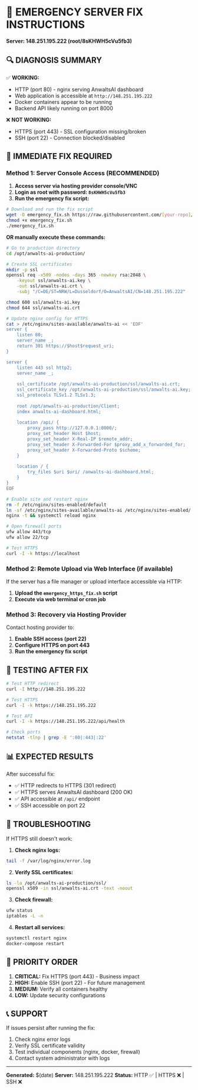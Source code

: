 # 🚨 EMERGENCY SERVER FIX INSTRUCTIONS
**Server: 148.251.195.222 (root/8sKHWH5cVu5fb3)**

## 🔍 DIAGNOSIS SUMMARY

✅ **WORKING:**
- HTTP (port 80) - nginx serving AnwaltsAI dashboard
- Web application is accessible at `http://148.251.195.222`
- Docker containers appear to be running
- Backend API likely running on port 8000

❌ **NOT WORKING:**
- HTTPS (port 443) - SSL configuration missing/broken
- SSH (port 22) - Connection blocked/disabled

## 🎯 IMMEDIATE FIX REQUIRED

### Method 1: Server Console Access (RECOMMENDED)

1. **Access server via hosting provider console/VNC**
2. **Login as root with password: `8sKHWH5cVu5fb3`**
3. **Run the emergency fix script:**

```bash
# Download and run the fix script
wget -O emergency_fix.sh https://raw.githubusercontent.com/[your-repo]/emergency_https_fix.sh
chmod +x emergency_fix.sh
./emergency_fix.sh
```

**OR manually execute these commands:**

```bash
# Go to production directory
cd /opt/anwalts-ai-production/

# Create SSL certificates
mkdir -p ssl
openssl req -x509 -nodes -days 365 -newkey rsa:2048 \
    -keyout ssl/anwalts-ai.key \
    -out ssl/anwalts-ai.crt \
    -subj "/C=DE/ST=NRW/L=Dusseldorf/O=AnwaltsAI/CN=148.251.195.222"

chmod 600 ssl/anwalts-ai.key
chmod 644 ssl/anwalts-ai.crt

# Update nginx config for HTTPS
cat > /etc/nginx/sites-available/anwalts-ai << 'EOF'
server {
    listen 80;
    server_name _;
    return 301 https://$host$request_uri;
}

server {
    listen 443 ssl http2;
    server_name _;
    
    ssl_certificate /opt/anwalts-ai-production/ssl/anwalts-ai.crt;
    ssl_certificate_key /opt/anwalts-ai-production/ssl/anwalts-ai.key;
    ssl_protocols TLSv1.2 TLSv1.3;
    
    root /opt/anwalts-ai-production/Client;
    index anwalts-ai-dashboard.html;
    
    location /api/ {
        proxy_pass http://127.0.0.1:8000/;
        proxy_set_header Host $host;
        proxy_set_header X-Real-IP $remote_addr;
        proxy_set_header X-Forwarded-For $proxy_add_x_forwarded_for;
        proxy_set_header X-Forwarded-Proto $scheme;
    }
    
    location / {
        try_files $uri $uri/ /anwalts-ai-dashboard.html;
    }
}
EOF

# Enable site and restart nginx
rm -f /etc/nginx/sites-enabled/default
ln -sf /etc/nginx/sites-available/anwalts-ai /etc/nginx/sites-enabled/
nginx -t && systemctl reload nginx

# Open firewall ports
ufw allow 443/tcp
ufw allow 22/tcp

# Test HTTPS
curl -I -k https://localhost
```

### Method 2: Remote Upload via Web Interface (if available)

If the server has a file manager or upload interface accessible via HTTP:

1. **Upload the `emergency_https_fix.sh` script**
2. **Execute via web terminal or cron job**

### Method 3: Recovery via Hosting Provider

Contact hosting provider to:
1. **Enable SSH access (port 22)**
2. **Configure HTTPS on port 443**
3. **Run the emergency fix script**

## 🧪 TESTING AFTER FIX

```bash
# Test HTTP redirect
curl -I http://148.251.195.222

# Test HTTPS
curl -I -k https://148.251.195.222

# Test API
curl -I -k https://148.251.195.222/api/health

# Check ports
netstat -tlnp | grep -E ':80|:443|:22'
```

## 📊 EXPECTED RESULTS

After successful fix:
- ✅ HTTP redirects to HTTPS (301 redirect)
- ✅ HTTPS serves AnwaltsAI dashboard (200 OK)
- ✅ API accessible at `/api/` endpoint
- ✅ SSH accessible on port 22

## 🔧 TROUBLESHOOTING

If HTTPS still doesn't work:

1. **Check nginx logs:**
```bash
tail -f /var/log/nginx/error.log
```

2. **Verify SSL certificates:**
```bash
ls -la /opt/anwalts-ai-production/ssl/
openssl x509 -in ssl/anwalts-ai.crt -text -noout
```

3. **Check firewall:**
```bash
ufw status
iptables -L -n
```

4. **Restart all services:**
```bash
systemctl restart nginx
docker-compose restart
```

## 🚀 PRIORITY ORDER

1. **CRITICAL:** Fix HTTPS (port 443) - Business impact
2. **HIGH:** Enable SSH (port 22) - For future management
3. **MEDIUM:** Verify all containers healthy
4. **LOW:** Update security configurations

## 📞 SUPPORT

If issues persist after running the fix:
1. Check nginx error logs
2. Verify SSL certificate validity
3. Test individual components (nginx, docker, firewall)
4. Contact system administrator with logs

---
**Generated:** $(date)
**Server:** 148.251.195.222
**Status:** HTTP ✅ | HTTPS ❌ | SSH ❌